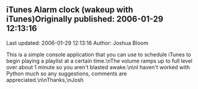 ## iTunes Alarm clock (wakeup with iTunes)Originally published: 2006-01-29 12:13:16 
Last updated: 2006-01-29 12:13:16 
Author: Joshua Bloom 
 
This is a simple console application that you can use to schedule iTunes to begin playing a playlist at a certain time.\nThe volume ramps up to full level over about 1 minute so you aren't blasted awake.\n\nI haven't worked with Python much so any suggestions, comments are appreciated.\n\nThanks,\nJosh